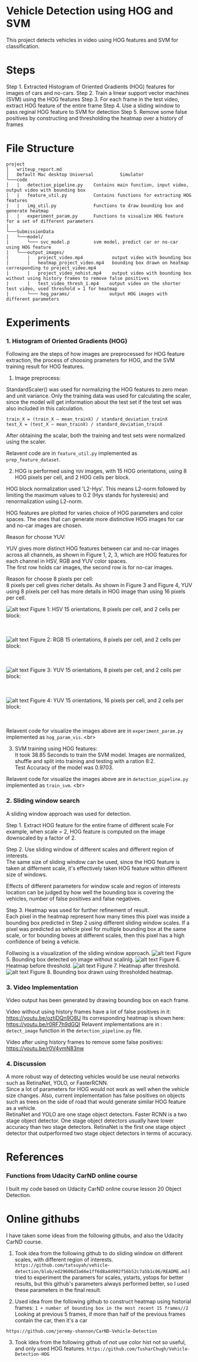 # Vehicle Detection using HOG and SVM
This project detects vehicles in video using HOG features and SVM for classification.

# Steps
Step 1. Extracted Histogram of Oriented Gradients (HOG) features for images of cars and no-cars.
Step 2. Train a linear support vector machines (SVM) using the HOG features
Step 3. For each frame in the test video, extract HOG feature of the entire frame
Step 4. Use a sliding window to pass reginal HOG feature to SVM for detection 
Step 5. Remove some false positives by constructing and thresholding the heatmap over a history of frames 

# File Structure

```
project
│   writeup_report.md
│   Default Mac desktop Universal          Simulator
└───code
│   |   detection_pipeline.py    Contains main function, input video, output video with bounding box
│   |   feature_util.py          Contains functions for extracting HOG features
|   |   img_util.py              Functions to draw bounding box and generate heatmap
|   |   experiment_param.py      Functions to visualize HOG feature for a set of different parameters
│   
└───SubmissionData
│   └───model/       
|       └─── svc_model.p         svm model, predict car or no-car using HOG feature  
|   └───output_images/   
|       |   project_video.mp4           output video with bounding box  
|       |   heatmap_project_video.mp4   bounding box drawn on heatmap corresponding to project_video.mp4
|       |   project_video_nohist.mp4    output video with bounding box without using history frames to remove false positives
|       |   test_video_thresh_1.mp4    output video on the shorter test video, used threshold = 1 for heatmap 
|       └─── hog_params/               output HOG images with different parameters
```

[//]: # (Image References)
[HSV_HOG]: ./SubmissionData/output_images/hog_params/HSV_ori_15_pixPcell_8_cellPblock_2hog_visuallize.jpg
[RGB_HOG]: ./SubmissionData/output_images/hog_params/RGB_ori_15_pixPcell_8_cellPblock_2hog_visuallize.jpg
[YUV_HOG_8]: ./SubmissionData/output_images/hog_params/YUV_ori_15_pixPcell_8_cellPblock_2hog_visuallize.jpg
[YUV_HOG_16]: ./SubmissionData/output_images/hog_params/YUV_ori_15_pixPcell_16_cellPblock_2hog_visuallize.jpg


[heatmap_thresh]: ./SubmissionData/output_images/heatmap_thresh.jpg
[heatmap]: ./SubmissionData/output_images/heatmap_original.jpg
[bbox_scale_1]: ./SubmissionData/output_images/1_bbox_detected.jpg
[bbox_heatmap]: ./SubmissionData/output_images/bbox_heatmap.jpg


# Experiments

### 1. Histogram of Oriented Gradients (HOG)

Following are the steps of how images are preprocessed for HOG feature extraction, the process of 
choosing prameters for HOG, and the SVM training result for HOG features. 

1. Image preprocess:

StandardScaler() was used for normalizing the HOG features to zero mean and unit variance.
Only the training data was used for calculating the scaler, since the model 
will get information about the test set if the test set was also included in this calculation.
```
train_X = (train_X – mean_trainX) / standard_deviation_trainX
test_X = (test_X – mean_trainX) / standard_deviation_trainX
```

After obtaining the scalar, both the training and test sets were normalized using the scaler.  

Relavent code are in `feature_util.py` implemented as  `prep_feature_dataset`.  

2. HOG is performed using `YUV` images, with 15 HOG orientations, 
using 8  HOG pixels per cell, and 2 HOG cells per block.  

HOG block normalization used 'L2-Hys'. This means L2-norm followed by limiting the maximum 
values to 0.2 (Hys stands for hysteresis) and renormalization using L2-norm.  

HOG features are plotted for varies choice of HOG parameters and color spaces. The ones that 
can generate more distinctive HOG images for car and no-car images are chosen.  

Reason for choose YUV:   

YUV gives more distinct HOG features between car and no-car images across all channels, as shown
 in Figure 1, 2, 3, which are HOG features for each channel in HSV, RGB and YUV color spaces.<br/>
The first row holds car images, the second row is for no-car images.<br/>

Reason for choose 8 pixels per cell: <br/>
8 pixels per cell gives richer details. As shown in Figure 3 and Figure 4, YUV using 8 pixels per cell
 has more details in HOG image than using 16 pixels per cell.<br/>

![alt text][HSV_HOG]
Figure 1: HSV 15 orientations, 8 pixels per cell, and 2 cells per block:<br/><br/><br/>

![alt text][RGB_HOG]
Figure 2: RGB 15 orientations, 8 pixels per cell, and 2 cells per block:<br/><br/><br/>

![alt text][YUV_HOG_8]
Figure 3: YUV 15 orientations, 8 pixels per cell, and 2 cells per block:<br/><br/><br/>

![alt text][YUV_HOG_16]
Figure 4: YUV 15 orientations, 16 pixels per cell, and 2 cells per block:<br/><br/><br/>

Relavent code for visualize the images above are in `experiment_param.py` implemented as `hog_param_vis`. <br\>

3. SVM training using HOG features:<br/>
It took 38.85 Seconds to train the SVM model. Images are normalized, shuffle and split into training and testing
with a ration 8:2. <br/>
Test Accuracy of the model was 0.9703.

Relavent code for visualize the images above are in `detection_pipeline.py` implemented as `train_svm`. <br\>

### 2. Sliding window search

A sliding window approach was used for detection.

Step 1. Extract HOG feature for the entire frame of different scale
For example, when scale = 2, HOG feature is computed on the image downscaled by a factor of 2. 

Step 2. Use sliding window of different scales and different region of interests.<br/>
The same size of sliding window can be used, since the HOG feature is taken at differnent scale,
it's effectively taken HOG feature within different size of windows.

Effects of different parameters for window scale and region of interests location can be judged
by how well the bounding box is covering the vehicles, number of false positives and false negatives.

Step 3. Heatmap was used for further refinement of result.<br/>
Each pixel in the heatmap represent how many times this pixel was inside a bounding box
predicted in Step 2 using different sliding window scales. If a pixel was predicted as vehicle pixel
for multiple bounding box at the same scale, or for bounding boxes at different scales, then
this pixel has a high confidence of being a vehicle. 

Follwoing is a visualization of the sliding window approach. 
![alt text][bbox_scale_1]
Figure 5. Bounding box detected on image without scalinlg. 
![alt text][heatmap]
Figure 6. Heatmap before threshold.
![alt text][heatmap_thresh]
Figure 7. Heatmap after threshold.
![alt text][bbox_heatmap]
Figure 8. Bounding box drawn using thresholded heatmap.



### 3. Video Implementation
Video output has been generated by drawing bounding box on each frame. 

Video without using history frames have a lot of false positives in it: <br/>
https://youtu.be/oztjDQn9O8U
Its corresponding heatmap is shown here: <br/>
https://youtu.be/r0RF7h9dGQI
Relavent implementations are in : `detect_image` function in the `detection_pipeline.py` file. <br/>

Video after using history frames to remove some false positives:<br/>
https://youtu.be/r0V4vmN83nw

### 4. Discussion
A more robust way of detecting vehicles would be use neural networks such as RetinaNet, YOLO, or FasterRCNN.<br/>
Since a lot of parameters for HOG would not work as well when the vehicle size changes. Also, current implementation
has false positives on objects such as trees on the side of road that would generate similar HOG feature
as a vehicle. <br/>
RetinaNet and YOLO are one stage object detectors. Faster RCNN is a two stage object detector.
One stage object detectors usually have lower accuracy than two stage detectors. 
RetinaNet is the first one stage object detector that outperformed two stage object detectors 
in terms of accuracy. 


# References
### Functions from Udacity CarND online course
I built my code based on Udacity CarND online course lesson 20 Object Detection. 
 
# Online githubs
I have taken some ideas from the following githubs, and also the Udacity CarND course.
1. Took idea from the following github to do sliding window on different scales, with different 
region of interests. 
`https://github.com/tatsuyah/vehicle-detection/blob/ed29606d3a66e1ff6d8a4d992f56b52c7a5b1c06/README.md`
I tried to experiment the paramers for scales, ystarts, ystops for better results, but this github's parameters 
always performed better, so I used these parameters in the final result.

2. Used idea from the following github to construct heatmap using historial frames:
`1 + number of bounding box in the most recent 15 frames//2`  
Looking at previous 5 frames, if more than half of the previous frames contain the car, 
then it's a car

`https://github.com/jeremy-shannon/CarND-Vehicle-Detection`

3. Took idea from the following github of not use color hist not so useful, and only used HOG features.
`https://github.com/TusharChugh/Vehicle-Detection-HOG`

